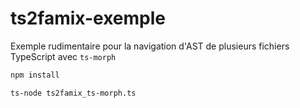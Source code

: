 # ts2famix-exemple

Exemple rudimentaire pour la navigation d'AST de plusieurs fichiers TypeScript avec `ts-morph`


```bash
npm install
```

```bash
ts-node ts2famix_ts-morph.ts
```
